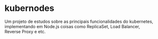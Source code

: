 # kubernodes

Um projeto de estudos sobre as principais funcionalidades do kubernetes, implementando em Node.js coisas como ReplicaSet, Load Balancer, Reverse Proxy e etc.
